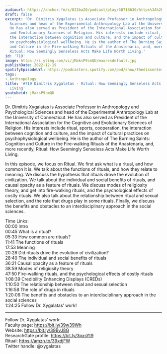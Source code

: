 ```yaml
---
audiourl: https://anchor.fm/s/822ba20/podcast/play/58718630/https%3A%2F%2Fd3ctxlq1ktw2nl.cloudfront.net%2Fstaging%2F2022-9-7%2Ff64c79b5-4ded-1e76-1e47-cb94f959ccc6.m4a
draft: false
excerpt: 'Dr. Dimitris Xygalatas is Associate Professor in Anthropology and Psychological
  Sciences and head of the Experimental Anthropology Lab at the University of Connecticut.
  He has also served as President of the International Association for the Cognitive
  and Evolutionary Sciences of Religion. His interests include ritual, sports, cooperation,
  the interaction between cognition and culture, and the impact of cultural practices
  on psychophysiological wellbeing. He is the author of The Burning Saints: Cognition
  and Culture in the Fire-walking Rituals of the Anastenaria, and, more recently,
  Ritual: How Seemingly Senseless Acts Make Life Worth Living.'
id: '719'
image: https://i.ytimg.com/vi/jMaksP9cmQU/maxresdefault.jpg
publishDate: 2022-12-19
spotifyEpisodeUrl: https://podcasters.spotify.com/pod/show/thedissenter/episodes/719-Dimitris-Xygalatas---Ritual-How-Seemingly-Senseless-Acts-Make-Life-Worth-Living-e1ouev6
tags:
- Anthropology
title: '#719 Dimitris Xygalatas - Ritual: How Seemingly Senseless Acts Make Life Worth
  Living'
youtubeid: jMaksP9cmQU
---
```

<div class="timelinks">

Dr. Dimitris Xygalatas is Associate Professor in Anthropology and Psychological Sciences and head of the Experimental Anthropology Lab at the University of Connecticut. He has also served as President of the International Association for the Cognitive and Evolutionary Sciences of Religion. His interests include ritual, sports, cooperation, the interaction between cognition and culture, and the impact of cultural practices on psychophysiological wellbeing. He is the author of The Burning Saints: Cognition and Culture in the Fire-walking Rituals of the Anastenaria, and, more recently, Ritual: How Seemingly Senseless Acts Make Life Worth Living.

In this episode, we focus on Ritual. We first ask what is a ritual, and how common it is. We talk about the functions of rituals, and how they relate to meaning. We discuss the hypothesis that rituals drove the evolution of civilization. We talk about the individual and social benefits of rituals, and causal opacity as a feature of rituals. We discuss modes of religiosity theory, and get into fire-walking rituals, and the psychological effects of costly rituals. We also talk about the relationship between ritual and sexual selection, and the role that drugs play in some rituals. Finally, we discuss the benefits and obstacles to an interdisciplinary approach in the social sciences.

Time Links:  
<time>00:00</time> Intro  
<time>00:45</time> What is a ritual?  
<time>05:33</time> How common are rituals?  
<time>11:41</time> The functions of rituals  
<time>17:53</time> Meaning  
<time>20:28</time> Did rituals drive the evolution of civilization?  
<time>28:40</time> The individual and social benefits of rituals  
<time>36:21</time> Causal opacity as a feature of rituals  
<time>38:59</time> Modes of religiosity theory  
<time>47:50</time> Fire-walking rituals, and the psychological effects of costly rituals  
<time>1:08:39</time> Credibility Enhancing Displays (CREDs)  
<time>1:10:50</time> The relationship between ritual and sexual selection  
<time>1:16:58</time> The role of drugs in rituals  
<time>1:20:06</time> The benefits and obstacles to an interdisciplinary approach in the social sciences  
<time>1:24:25</time> Follow Dr. Xygalatas’ work!

---

Follow Dr. Xygalatas’ work:  
Faculty page: https://bit.ly/39w39Wh  
Website: https://bit.ly/39BvJ8G  
ResearchGate profile: https://bit.ly/3pxsYt9  
Ritual: https://amzn.to/39xdjFW  
Twitter handle: @xygalatas
</div>


